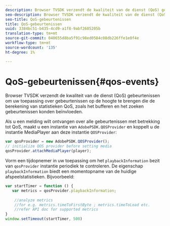 ```yaml
---
description: Browser TVSDK verzendt de kwaliteit van de dienst (QoS) gebeurtenissen om uw toepassing over gebeurtenissen op de hoogte te brengen die de berekening van statistieken QoS, zoals het bufferen en het zoeken gebeurtenissen konden beïnvloeden.
seo-description: Browser TVSDK verzendt de kwaliteit van de dienst (QoS) gebeurtenissen om uw toepassing over gebeurtenissen op de hoogte te brengen die de berekening van statistieken QoS, zoals het bufferen en het zoeken gebeurtenissen konden beïnvloeden.
seo-title: QoS-gebeurtenissen
title: QoS-gebeurtenissen
uuid: 3384bc51-b435-4cd9-a1f8-9abf2605205b
translation-type: tm+mt
source-git-commit: 040655d8ba5f91c98ed0584c08db226ffe1e0f4e
workflow-type: tm+mt
source-wordcount: '135'
ht-degree: 1%

---
```



# QoS-gebeurtenissen{#qos-events}

Browser TVSDK verzendt de kwaliteit van de dienst (QoS) gebeurtenissen om uw toepassing over gebeurtenissen op de hoogte te brengen die de berekening van statistieken QoS, zoals het bufferen en het zoeken gebeurtenissen konden beïnvloeden.

Als u een melding wilt ontvangen over alle gebeurtenissen met betrekking tot QoS, maakt u een instantie van `AdobePSDK.QOSProvider` en koppelt u de instantie MediaPlayer aan deze instantie `QOSProvider`:

```js
var qosProvider = new AdobePSDK.QOSProvider(); 
// initialize QOS provider before setting media  
qosProvider.attachMediaPlayer(player);
```

Vorm een tijdopnemer in uw toepassing om het `playbackInformation` bezit van `qosProvider` instantie periodiek te controleren. De eigenschap `playbackInformation` biedt een momentopname van de huidige afspeelstatistieken. Bijvoorbeeld:

```js
var startTimer = function () { 
   var metrics = qosProvider.playbackInformation; 
 
    //analyze metrics 
    //for e.g. metrics.timeToFirstByte ; metrics.timeToLoad etc.  
    //refer API doc for supported metrics  
} 
window.setTimeout(startTimer, 500) 
```

